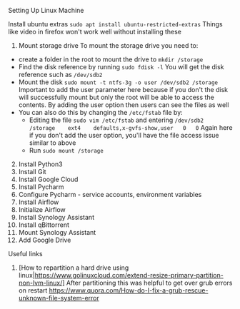Setting Up Linux Machine

Install ubuntu extras
`sudo apt install ubuntu-restricted-extras`
Things like video in firefox won't work well without installing these

1. Mount storage drive
To mount the storage drive you need to:
- create a folder in the root to mount the drive to
    `mkdir /storage`
- Find the disk reference by running
    `sudo fdisk -l`
  You will get the disk reference such as `/dev/sdb2`
- Mount the disk 
  `sudo mount -t ntfs-3g -o user /dev/sdb2 /storage`
  Important to add the user parameter here because if you don't the disk will successfully mount but only the root will be able to access the contents. By adding the user option then users can see the files as well
- You can also do this by changing the `/etc/fstab` file by:
    - Editing the file `sudo vim /etc/fstab` and entering `/dev/sdb2  /storage    ext4    defaults,x-gvfs-show,user   0   0`
    Again here if you don't add the user option, you'll have the file access issue similar to above
    - Run `sudo mount /storage`    
2. Install Python3
3. Install Git
4. Install Google Cloud
4. Install Pycharm
5. Configure Pycharm - service accounts, environment variables
5. Install Airflow
6. Initialize Airflow
7. Install Synology Assistant
8. Install qBittorrent
9. Mount Synology Assistant
10. Add Google Drive

Useful links
1. [How to repartition a hard drive using linux|https://www.golinuxcloud.com/extend-resize-primary-partition-non-lvm-linux/]
After partitioning this was helpful to get over grub errors on restart https://www.quora.com/How-do-I-fix-a-grub-rescue-unknown-file-system-error


